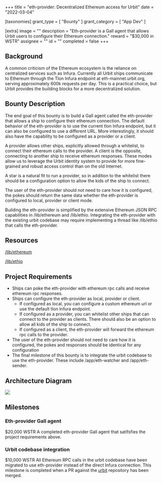 +++
title = "eth-provider: Decentralized Ethereum access for Urbit"
date = "2022-03-04"

[taxonomies]
grant_type = [ "Bounty" ]
grant_category = [ "App Dev" ]

[extra]
image = ""
description = "Eth-provider is a Gall agent that allows Urbit users to configure their Ethereum connection."
reward = "$30,000 in WSTR"
assignee = ""
id = ""
completed = false
+++

## Background

A common criticism of the Ethereum ecosystem is the reliance on centralized services such as Infura. Currently all Urbit ships communicate to Ethereum through the Tlon Infura endpoint at eth-mainnet.urbit.org, serving approximately 600k requests per day. This is a practical choice, but Urbit provides the building blocks for a more decentralized solution.

## Bounty Description

The end goal of this bounty is to build a Gall agent called the eth-provider that allows a ship to configure their ethereum connection. The default behavior of the eth-provider is to use the current tlon Infura endpoint, but it can also be configured to use a different URL. More interestingly, it should also have the capability to be configured as a provider or a client.

A provider allows other ships, explicitly allowed through a whitelist, to connect their ethereum calls to the provider. A client is the opposite, connecting to another ship to receive ethereum responses. These modes allow us to leverage the Urbit identity system to provide for more fine-grained and robust access control than on the old Internet.

A star is a natural fit to run a provider, so in addition to the whitelist there should be a configuration option to allow the kids of the ship to connect.

The user of the eth-provider should not need to care how it is configured, the pokes should return the same data whether the eth-provider is configured to local, provider or client mode.

Building the eth-provider is simplified by the extensive Ethereum JSON RPC capabilities in /lib/ethereum and /lib/ethio. Integrating the eth-provider with the existing urbit codebase may require implementing a thread like /lib/ethio that calls the eth-provider.

## Resources

[/lib/ethereum](https://github.com/urbit/urbit/blob/master/pkg/base-dev/lib/ethereum.hoon)

[/lib/ethio](https://github.com/urbit/urbit/blob/master/pkg/base-dev/lib/ethio.hoon)

## Project Requirements

- Ships can poke the eth-provider with ethereum rpc calls and receive ethereum rpc responses.
- Ships can configure the eth-provider as local, provider or client.
  - If configured as local, you can configure a custom ethereum url or use the default tlon Infura endpoint.
  - If configured as a provider, you can whitelist other ships that can connect to the provider as clients. There should also be an option to allow all kids of the ship to connect.
  - If configured as a client, the eth-provider will forward the ethereum rpc calls to the provider.
- The user of the eth-provider should not need to care how it is configured, the pokes and responses should be identical for any configuration
- The final milestone of this bounty is to integrate the urbit codebase to use the eth-provider. These include /app/eth-watcher and /app/eth-sender.

## Architecture Diagram

![](https://urbit-foundation.s3.us-east-2.amazonaws.com/eth-provider-architecture.svg)

## Milestones

### Eth-provider Gall agent

$20,000 WSTR
A completed eth-provider Gall agent that satifsfies the project requirements above.

### Urbit codebase integration

$10,000 WSTR
All Ethereum RPC calls in the urbit codebase have been migrated to use eth-provider instead of the direct Infura connection. This milestone is completed when a PR against the [urbit](https://github.com/urbit/urbit) repository has been merged.
